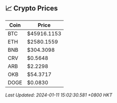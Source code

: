 ## 📈 Crypto Prices

| Coin | Price |
| ---- | ----- |
| BTC | $45916.1153 |
| ETH | $2580.1559 |
| BNB | $304.3098 |
| CRV | $0.5648 |
| ARB | $2.2298 |
| OKB | $54.3717 |
| DOGE | $0.0830 |

_Last Updated: 2024-01-11 15:02:30.581 +0800 HKT_